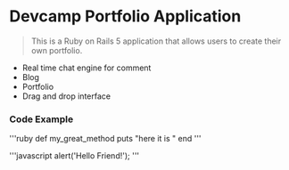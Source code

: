 # Devcamp Portfolio Application

> This is a Ruby on Rails 5 application that allows users to create their own portfolio.
- Real time chat engine for comment
- Blog
- Portfolio
- Drag and drop interface

### Code Example

'''ruby
def my_great_method
  puts "here it is "
end
'''

'''javascript
alert('Hello Friend!');
'''
